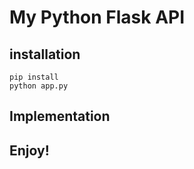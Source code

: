 # My Python Flask API

## installation 

```
pip install
python app.py

```
## Implementation


## Enjoy!

